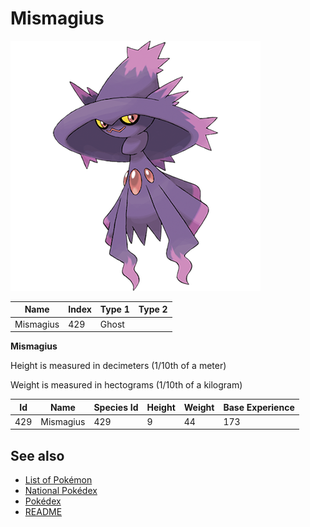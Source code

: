 # Mismagius


![Mismagius](images/429.png)

| **Name** | **Index** | **Type 1** | **Type 2** |
|----|----|----|----|
| Mismagius | 429 | Ghost  |  |

**Mismagius** 


Height is measured in decimeters (1/10th of a meter)

Weight is measured in hectograms (1/10th of a kilogram)

| **Id** | **Name** | **Species Id** | **Height** | **Weight** | **Base Experience** |
|--------|----------|----------------|------------|------------|---------------------|
| 429 | Mismagius | 429 | 9 | 44 | 173 |


## See also

- [List of Pokémon](../pokemon.md)
- [National Pokédex](../national_pokedex.md)
- [Pokédex](../pokedex.md)
- [README](../README.md)

